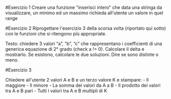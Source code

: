 #Esercizio 1
Creare una funzione "inserisci intero" che data una stringa da visualizzare, un minimo ed un massimo richieda all'utente un valore in quel range

#Esercizio 2
Riprogettare l'esercizio 3  della scorsa volta (riportato qui sotto) con le funzioni che si ritengono più appropriate.

Testo: chiedere 3 valori “a”, “b”, “c” che rappresentano i coefficienti di una generica equazione di 2° grado (check a != 0). Calcolare il delta e mostrarlo. Se esistono, calcolare le due soluzioni. Dire se sono distinte o meno.

#Esercizio 3

Chiedere all'utente 2 valori A e B e un terzo valore K e stampare:
	- Il maggiore
	- Il minore
	- La somma dei valori da A a B
	- Il prodotto dei valori tra A e B pari
	- Tutti i valori tra A e B multipli di K